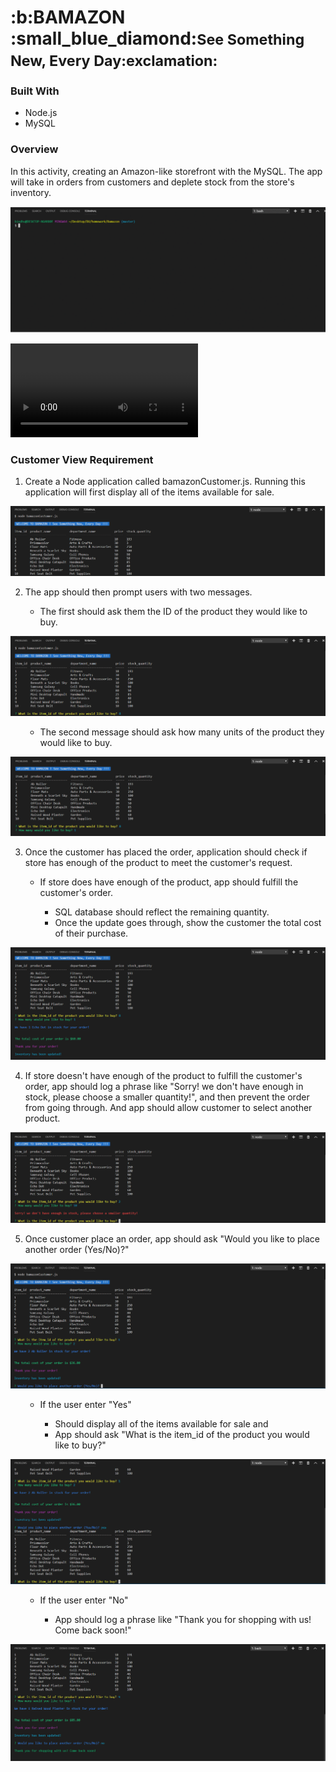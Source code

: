 <!-- # Bamazon -->
<!-- <h1>:b: BAMAZON :boom: *See Something New, Every Day*:exclamation: </h1> -->
<h1>:b:BAMAZON :small_blue_diamond:<small>See Something New, Every Day:exclamation:</small></h1>
<h3>Built With</h3>

<ul>
<li>Node.js</li>
<li>MySQL</li>
</ul>

<h3>Overview</h3> 
In this activity, creating an Amazon-like storefront with the MySQL. The app will take in orders from customers and deplete stock from the store's inventory. 
<ol>

</ol>


![GitHub Logo](image/Webp.net-gifmaker.gif)







![GitHub Logo](image/output_HvbGoD.mp4)




<h3>Customer View Requirement</h3>
<ol>
<li> Create a Node application called bamazonCustomer.js. Running this application will first display all of the items available for sale.</li>
</ol>

<!-- ![GitHub Logo](image/All_items.jpg) -->



<!-- ![GitHub Logo](allProducts.PNG) -->


![GitHub Logo](image/allProducts.PNG)




<ol start="2">
<li>The app should then prompt users with two messages.</li>

<!-- <li>The first should ask them the ID of the product they would like to buy.</li>
![GitHub Logo](image/)
<li>The second message should ask how many units of the product they would like to buy.</li>
![GitHub Logo](image/question)
</ul> -->
</ol>


<ol> 
<ul>
<li>The first should ask them the ID of the product they would like to buy.</li>
</ul>
</ol>



![GitHub Logo](image/question_1.PNG)


<ol> 
<ul>
<li>The second message should ask how many units of the product they would like to buy.</li>

</ul>
</ol>

![GitHub Logo](image/question.PNG)

<!-- <ul>
<li>The first should ask them the ID of the product they would like to buy.</li>
</ul> -->
<!-- ![GitHub Logo](image/)

<ul>
<li>The second message should ask how many units of the product they would like to buy.</li>
</ul>
![GitHub Logo](image/) -->

<ol start="3">
<li>Once the customer has placed the order, application should check if store has enough of the product to meet the customer's request.</li>

<ul>
 <li>If store does have enough of the product, app should fulfill the customer's order.</li>


 <ul>
 <li>SQL database should reflect the remaining quantity.</li>
 <li>Once the update goes through, show the customer the total cost of their purchase.</li>
 </ul>
 </ul>
</ol>


![GitHub Logo](image/orderComplete.PNG)


<ol start="4">
<li>If store doesn't have enough of the product to fulfill the customer's order, app should log a phrase like "Sorry! we don't have enough in stock, please choose a smaller quantity!", and then prevent the order from going through. And app should allow customer to select another product.</li>
</ol>

![GitHub Logo](image/notEnough.PNG)

<ol start="5">
<li>Once customer place an order, app should ask "Would you like to place another order (Yes/No)?"
</ol>

![GitHub Logo](image/yes_or_no.PNG)

<ol>
<ul>
<li>If the user enter "Yes" </li>
<ul>
<li>Should display all of the items available for sale and</li>
<li>App should ask "What is the item_id of the product you would like to buy?"</li>
</ul>
</ul>
</ol>

![GitHub Logo](image/yes.PNG)


<ol>
<ul>
<li>If the user enter "No" </li>
<ul>
<li>App should log a phrase like "Thank you for shopping with us! Come back soon!"</li>
</ul>
</ul>
</ol>


![GitHub Logo](image/no.PNG)